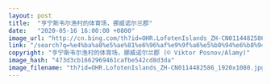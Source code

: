 ```yaml
---
layout: post
title:  "亨宁斯韦尔渔村的体育场，挪威诺尔兰郡"
date:   "2020-05-16 16:00:00 +0800"
image_url: "http://cn.bing.com/th?id=OHR.LofotenIslands_ZH-CN0114482586_1920x1080.jpg&rf=LaDigue_1920x1080.jpg&pid=hp"
link: "/search?q=%e4%ba%a8%e5%ae%81%e6%96%af%e9%9f%a6%e5%b0%94%e6%b8%94%e6%9d%91&form=hpcapt&mkt=zh-cn"
copyright: "亨宁斯韦尔渔村的体育场，挪威诺尔兰郡 (© Viktor Posnov/Alamy)"
image_hash: "473d3cb1662969461cafbe542cd8d3da"
image_filename: "th?id=OHR.LofotenIslands_ZH-CN0114482586_1920x1080.jpg&rf=LaDigue_1920x1080.jpg&pid=hp"
---
```


